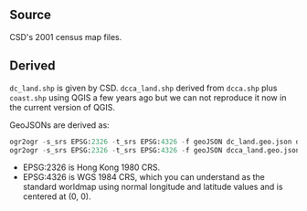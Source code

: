 ## Source

CSD's 2001 census map files.

## Derived

`dc_land.shp` is given by CSD. `dcca_land.shp` derived from `dcca.shp` plus `coast.shp` using QGIS a few years ago but we can not reproduce it now in the current version of QGIS.

GeoJSONs are derived as:

```python
ogr2ogr -s_srs EPSG:2326 -t_srs EPSG:4326 -f geoJSON dc_land.geo.json dc_land.shp
ogr2ogr -s_srs EPSG:2326 -t_srs EPSG:4326 -f geoJSON dcca_land.geo.json dcca_land.shp
```

- EPSG:2326 is Hong Kong 1980 CRS. 
- EPSG:4326 is WGS 1984 CRS, which you can understand as the standard worldmap using normal longitude and latitude values and is centered at (0, 0).
